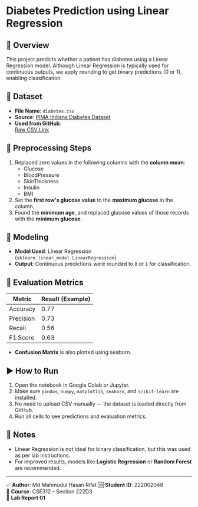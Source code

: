# Diabetes Prediction using Linear Regression

## 📘 Overview
This project predicts whether a patient has diabetes using a Linear Regression model. Although Linear Regression is typically used for continuous outputs, we apply rounding to get binary predictions (0 or 1), enabling classification.

## 📁 Dataset
- **File Name**: `diabetes.csv`
- **Source**: [PIMA Indians Diabetes Dataset](https://www.kaggle.com/datasets/uciml/pima-indians-diabetes-database)
- **Used from GitHub**:  
  [Raw CSV Link](https://raw.githubusercontent.com/MdMahmudulHasanRifat/ML-Data-Proc/refs/heads/main/diabetes.csv)

## 🧹 Preprocessing Steps
1. Replaced zero values in the following columns with the **column mean**:
   - Glucose
   - BloodPressure
   - SkinThickness
   - Insulin
   - BMI
2. Set the **first row's glucose value** to the **maximum glucose** in the column.
3. Found the **minimum age**, and replaced glucose values of those records with the **minimum glucose**.

## 🧠 Modeling
- **Model Used**: Linear Regression (`sklearn.linear_model.LinearRegression`)
- **Output**: Continuous predictions were rounded to `0` or `1` for classification.

## 🧪 Evaluation Metrics
| Metric     | Result (Example) |
|------------|------------------|
| Accuracy   | 0.77             |
| Precision  | 0.73             |
| Recall     | 0.56             |
| F1 Score   | 0.63             |

- **Confusion Matrix** is also plotted using seaborn.

## ▶️ How to Run
1. Open the notebook in Google Colab or Jupyter.
2. Make sure `pandas`, `numpy`, `matplotlib`, `seaborn`, and `scikit-learn` are installed.
3. No need to upload CSV manually — the dataset is loaded directly from GitHub.
4. Run all cells to see predictions and evaluation metrics.

## 📌 Notes
- Linear Regression is not ideal for binary classification, but this was used as per lab instructions.
- For improved results, models like **Logistic Regression** or **Random Forest** are recommended.

---

✅ **Author**: Md Mahmudul Hasan Rifat
🆔 **Student ID**: 222002048  
📘 **Course**: CSE312 - Section 222D3  
📝 **Lab Report 01**
